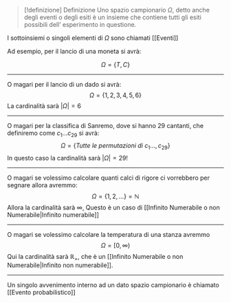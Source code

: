 >[!definizione] Definizione
>Uno spazio campionario $\Omega$, detto anche degli eventi o degli esiti è un insieme che contiene tutti gli esiti possibili dell’ esperimento in questione.
>

I sottoinsiemi o singoli elementi di $\Omega$ sono chiamati [[Eventi]]


Ad esempio, per il lancio di una moneta si avrà:

$$\Omega=\{T,C\}$$

----

O magari per il lancio di un dado si avrà:
$$\Omega=\{1,2,3,4,5,6\}$$
La cardinalità sarà $|\Omega|=6$

---

O magari per la classifica di Sanremo, dove si hanno 29 cantanti, che definiremo come $c_{1}\dots c_{29}$ si avrà:
$$\Omega=\{Tutte \ le \ permutazioni\ di\ c_{1}\dots,c_{29}\}$$
In questo caso la cardinalità sarà $|\Omega|=29!$

---

O magari se volessimo calcolare quanti calci di rigore ci vorrebbero per segnare allora avremmo:
$$\Omega =\{1,2,\dots\}=\mathbb{N}$$
Allora la cardinalità sarà $\infty$, Questo è un caso di [[Infinito Numerabile o non Numerabile|Infinito numerabile]]

---

O magari se volessimo calcolare la temperatura di una stanza avremmo
$$\Omega=[0,\infty)$$
Qui la cardinalità sarà $\mathbb{R_{+}}$, che è un [[Infinito Numerabile o non Numerabile|Infinito non numerabile]].

---

Un singolo avvenimento interno ad un dato spazio campionario è chiamato [[Evento probabilistico]]